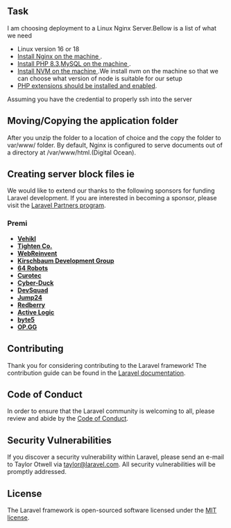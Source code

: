 

## Task

I am choosing deployment to a Linux Nginx Server.Bellow is a list of what we need

- Linux version 16 or 18
- [Install Nginx on the machine ](https://www.digitalocean.com/community/tutorials/how-to-install-nginx-on-ubuntu-16-04).
- [Install PHP 8.3,MySQL on the machine ](https://www.digitalocean.com/community/tutorials/how-to-install-linux-nginx-mysql-php-lemp-stack-in-ubuntu-16-04).
- [Install NVM on the machine ](https://monovm.com/blog/install-nvm-on-ubuntu/).We install nvm on the machine so that we 
can choose what version of node is suitable for our setup
- [PHP extensions should be installed and enabled](https://laravel.com/docs/11.x/deployment#server-requirements).

Assuming you have the credential to properly ssh into the server 

## Moving/Copying the application folder
After you unzip the folder to a location of choice and the copy the folder to var/www/ folder. By default, Nginx  is configured to serve documents out of a directory at /var/www/html.(Digital Ocean).

## Creating server block files ie 

We would like to extend our thanks to the following sponsors for funding Laravel development. If you are interested in becoming a sponsor, please visit the [Laravel Partners program](https://partners.laravel.com).

### Premi

- **[Vehikl](https://vehikl.com/)**
- **[Tighten Co.](https://tighten.co)**
- **[WebReinvent](https://webreinvent.com/)**
- **[Kirschbaum Development Group](https://kirschbaumdevelopment.com)**
- **[64 Robots](https://64robots.com)**
- **[Curotec](https://www.curotec.com/services/technologies/laravel/)**
- **[Cyber-Duck](https://cyber-duck.co.uk)**
- **[DevSquad](https://devsquad.com/hire-laravel-developers)**
- **[Jump24](https://jump24.co.uk)**
- **[Redberry](https://redberry.international/laravel/)**
- **[Active Logic](https://activelogic.com)**
- **[byte5](https://byte5.de)**
- **[OP.GG](https://op.gg)**

## Contributing

Thank you for considering contributing to the Laravel framework! The contribution guide can be found in the [Laravel documentation](https://laravel.com/docs/contributions).

## Code of Conduct

In order to ensure that the Laravel community is welcoming to all, please review and abide by the [Code of Conduct](https://laravel.com/docs/contributions#code-of-conduct).

## Security Vulnerabilities

If you discover a security vulnerability within Laravel, please send an e-mail to Taylor Otwell via [taylor@laravel.com](mailto:taylor@laravel.com). All security vulnerabilities will be promptly addressed.

## License

The Laravel framework is open-sourced software licensed under the [MIT license](https://opensource.org/licenses/MIT).
